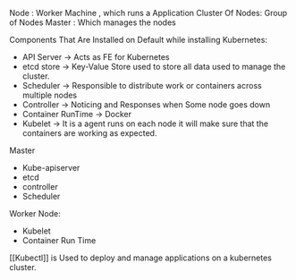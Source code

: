 Node : Worker Machine , which runs a Application
Cluster Of Nodes: Group of Nodes
Master : Which manages the nodes




Components That Are Installed on Default while installing Kubernetes:
- API Server -> Acts as FE for Kubernetes
- etcd store -> Key-Value Store used to store all data used to manage the cluster.
- Scheduler -> Responsible to distribute work or containers across multiple nodes
-  Controller -> Noticing and Responses when Some node goes down
- Container RunTime -> Docker
- Kubelet -> It is a agent runs on each node it will make sure that the containers  are working as expected.



Master
- Kube-apiserver
- etcd
- controller
- Scheduler

Worker Node:
- Kubelet
- Container Run Time


[[Kubectl]] is Used to deploy and manage applications on a kubernetes cluster.
